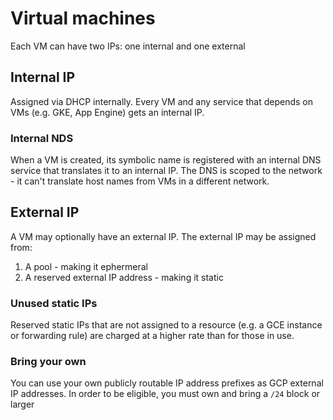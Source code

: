 # Virtual machines
Each VM can have two IPs: one internal and one external

## Internal IP
Assigned via DHCP internally.
Every VM and any service that depends on VMs (e.g. GKE, App Engine) gets an internal IP.
### Internal NDS
When a VM is created, its symbolic name is registered with an internal DNS service that translates it to an internal IP.
The DNS is scoped to the network - it can't translate host names from VMs in a different network.

## External IP
A VM may optionally have an external IP.
The external IP may be assigned from:
1. A pool - making it ephermeral
1. A reserved external IP address - making it static
### Unused static IPs
Reserved static IPs that are not assigned to a resource (e.g. a GCE instance or forwarding rule) are charged at a higher rate than for those in use.
### Bring your own
You can use your own publicly routable IP address prefixes as GCP external IP addresses.
In order to be eligible, you must own and bring a `/24` block or larger
